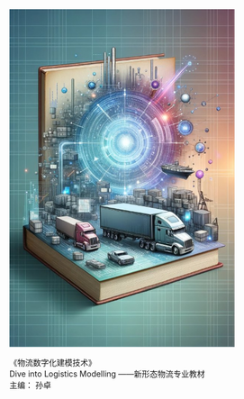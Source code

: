<img src="img/cover.jpg" alt="封面" width="400"/>
 
《物流数字化建模技术》  
Dive into Logistics Modelling
——新形态物流专业教材  
主编： 孙卓